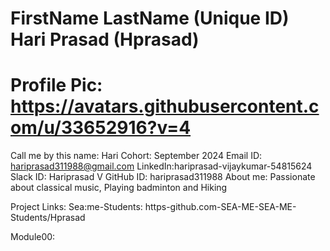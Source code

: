 # FirstName LastName (Unique ID) Hari Prasad (Hprasad)
# Profile Pic: https://avatars.githubusercontent.com/u/33652916?v=4
Call me by this name: Hari
Cohort: September 2024
Email ID: hariprasad311988@gmail.com
LinkedIn:hariprasad-vijaykumar-54815624
Slack ID: Hariprasad V
GitHub ID: hariprasad311988
About me:
Passionate about classical music, Playing badminton and Hiking

Project Links:
Sea:me-Students:
https-github.com-SEA-ME-SEA-ME-Students/Hprasad

Module00:
